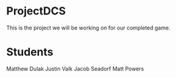 # ProjectDCS


This is the project we will be working on for our completed game.
# Students
Matthew Dulak
Justin Valk
Jacob Seadorf
Matt Powers

